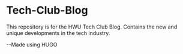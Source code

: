 # Tech-Club-Blog
This repository is for the HWU Tech Club Blog.
Contains the new and unique developments in the tech industry.

--Made using HUGO
